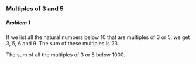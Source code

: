 ### Multiples of 3 and 5
##### Problem 1
If we list all the natural numbers below 10 that are multiples of 3 or 5, we get 3, 5, 6 and 9. The sum of these multiples is 23.

The sum of all the multiples of 3 or 5 below 1000.
